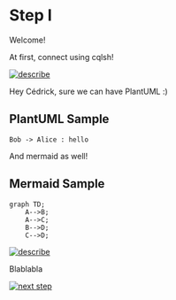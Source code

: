 # Step I

Welcome!

At first, connect using cqlsh!

[![describe](https://dummyimage.com/150x30/000/fff.png&text=cqlsh)](command:katapod.sendText)

Hey Cédrick, sure we can have PlantUML :) 

## PlantUML Sample 

```plantuml
Bob -> Alice : hello
```

And mermaid as well!

## Mermaid Sample 

```mermaid
graph TD;
    A-->B;
    A-->C;
    B-->D;
    C-->D;
```

[![describe](https://dummyimage.com/150x30/000/fff.png&text=describe)](vscode://aleks.katapod/command/describe_keyspaces;)

Blablabla

[![next step](https://dummyimage.com/150x30/000/fff.png&text=next+step)](./step2.md)
